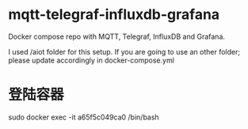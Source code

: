 # mqtt-telegraf-influxdb-grafana
Docker compose repo with MQTT, Telegraf, InfluxDB and Grafana.

I used /aiot folder for this setup. If you are going to use an other folder; please update accordingly in docker-compose.yml
# 登陆容器 
 sudo docker exec -it a65f5c049ca0 /bin/bash
